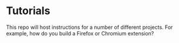 # Tutorials

This repo will host instructions for a number of different projects. For example, how do you build a Firefox or Chromium extension?
